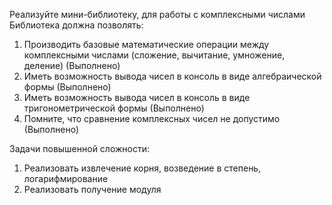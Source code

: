 Реализуйте мини-библиотеку, для работы с комплексными числами Библиотека должна позволять:

1) Производить базовые математические операции между комплексными числами (сложение, вычитание, умножение, деление) (Выполнено)
2) Иметь возможность вывода чисел в консоль в виде алгебраической формы (Выполнено)
3) Иметь возможность вывода чисел в консоль в виде тригонометрической формы (Выполнено)
4) Помните, что сравнение комплексных чисел не допустимо (Выполнено)

Задачи повышенной сложности:
1) Реализовать извлечение корня, возведение в степень, логарифмирование
2) Реализовать получение модуля